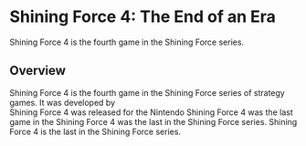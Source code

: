 # Shining Force 4: The End of an Era

Shining Force 4 is the fourth game in the Shining Force series.  
  

## Overview

Shining Force 4 is the fourth game in the Shining Force series of strategy games. It was developed by                                                                                                                                                                                                                                                                                        
    Shining Force 4 was released for the Nintendo                                              Shining Force 4 was the last game in the                                    Shining Force 4 was the last in the              Shining Force series.        Shining Force 4 is the last in the              Shining Force series.